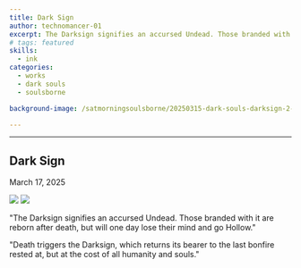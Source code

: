 ```yaml
---
title: Dark Sign
author: technomancer-01
excerpt: The Darksign signifies an accursed Undead. Those branded with it are reborn after death, but will one day lose their mind and go Hollow. Death triggers the Darksign, which returns its bearer to the last bonfire rested at, but at the cost of all humanity and souls.
# tags: featured
skills:
  - ink
categories:
  - works
  - dark souls
  - soulsborne

background-image: /satmorningsoulsborne/20250315-dark-souls-darksign-2-preview.png

---
```

---
<script>
function myFunction(imgs) {
  var expandImg = document.getElementById("expandedImg");
  var imgText = document.getElementById("imgtext");
  expandImg.src = imgs.src;
  imgText.innerHTML = imgs.alt;
  expandImg.parentElement.style.display = "block";
}
</script>
<style>
  small{
    font-size: 10px;
  }
  /* The expanding image container */
.container {
  display: none;

  z-index: 10;
  margin-left: auto;
  margin-right: auto;

  position: fixed;
  top: 10%;
  left: 10%;
  width: 80vw;
  overflow-y: scroll;
  overflow-x: scroll;
  bottom: 3%;
}



/* Expanding image text */
#imgtext {
  position: absolute;
  bottom: 15px;
  left: 15px;
  color: white;
  font-size: 20px;
}

/* Closable button inside the expanded image */
.closebtn {
  position: absolute;
  top: 10px;
  right: 15px;
  color: white;
  font-size: 35px;
  cursor: pointer;
}
  </style>
  <link rel="stylesheet" href="https://cdnjs.cloudflare.com/ajax/libs/font-awesome/4.7.0/css/font-awesome.min.css">


## Dark Sign
March 17, 2025


<img class="imageDisplay" src="/images/satmorningsoulsborne/20250315-dark-souls-darksign-2.png" onclick="myFunction(this);">
<img class="imageDisplay" src="/images/satmorningsoulsborne/20250315-dark-souls-darksign-3.png" onclick="myFunction(this);">

"The Darksign signifies an accursed Undead. Those branded with it are reborn after death, but will one day lose their mind and go Hollow."

"Death triggers the Darksign, which returns its bearer to the last bonfire rested at, but at the cost of all humanity and souls."
